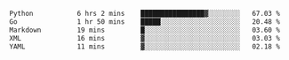 <!--START_SECTION:waka-->

```txt
Python           6 hrs 2 mins    ████████████████▓░░░░░░░░   67.03 %
Go               1 hr 50 mins    █████░░░░░░░░░░░░░░░░░░░░   20.48 %
Markdown         19 mins         █░░░░░░░░░░░░░░░░░░░░░░░░   03.60 %
XML              16 mins         ▓░░░░░░░░░░░░░░░░░░░░░░░░   03.03 %
YAML             11 mins         ▓░░░░░░░░░░░░░░░░░░░░░░░░   02.18 %
```

<!--END_SECTION:waka-->

